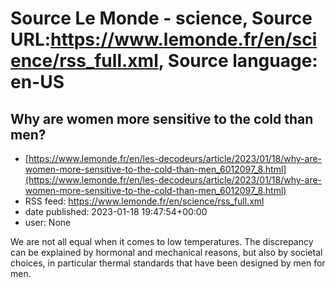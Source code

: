 # Source Le Monde - science, Source URL:https://www.lemonde.fr/en/science/rss_full.xml, Source language: en-US

## Why are women more sensitive to the cold than men?
 - [https://www.lemonde.fr/en/les-decodeurs/article/2023/01/18/why-are-women-more-sensitive-to-the-cold-than-men_6012097_8.html](https://www.lemonde.fr/en/les-decodeurs/article/2023/01/18/why-are-women-more-sensitive-to-the-cold-than-men_6012097_8.html)
 - RSS feed: https://www.lemonde.fr/en/science/rss_full.xml
 - date published: 2023-01-18 19:47:54+00:00
 - user: None

We are not all equal when it comes to low temperatures. The discrepancy can be explained by hormonal and mechanical reasons, but also by societal choices, in particular thermal standards that have been designed by men for men.
